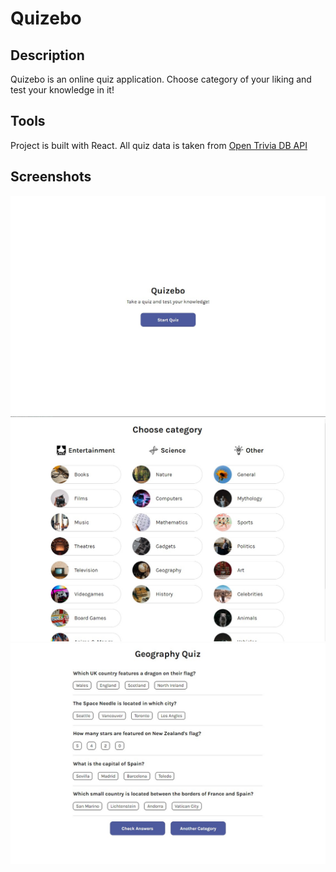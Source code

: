 # Quizebo

## Description

Quizebo is an online quiz application. Choose category of your liking and test your knowledge in it!

## Tools

Project is built with React. All quiz data is taken from [Open Trivia DB API](https://opentdb.com/)

## Screenshots

![Start Screen](/screenshots/start.jpg)
![Category Screen](/screenshots/category.jpg)
![Quiz Screen](/screenshots/quiz.jpg)

